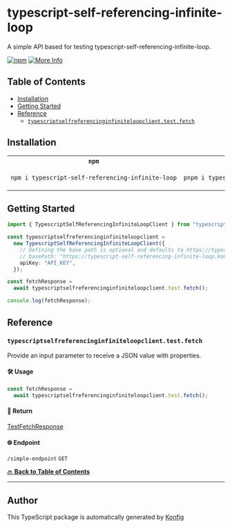 # typescript-self-referencing-infinite-loop<a id="typescript-self-referencing-infinite-loop"></a>

A simple API based for testing typescript-self-referencing-infinite-loop.

[![npm](https://img.shields.io/badge/npm-v1.0.0-blue)](https://www.npmjs.com/package/typescript-self-referencing-infinite-loop/v/1.0.0)
[![More Info](https://img.shields.io/badge/More%20Info-Click%20Here-orange)](http://example.com/support)

## Table of Contents<a id="table-of-contents"></a>

<!-- toc -->

- [Installation](#installation)
- [Getting Started](#getting-started)
- [Reference](#reference)
  * [`typescriptselfreferencinginfiniteloopclient.test.fetch`](#typescriptselfreferencinginfiniteloopclienttestfetch)

<!-- tocstop -->

## Installation<a id="installation"></a>

<table>
<tr>
<th width="292px"><code>npm</code></th>
<th width="293px"><code>pnpm</code></th>
<th width="292px"><code>yarn</code></th>
</tr>
<tr>
<td>

```bash
npm i typescript-self-referencing-infinite-loop
```

</td>
<td>

```bash
pnpm i typescript-self-referencing-infinite-loop
```

</td>
<td>

```bash
yarn add typescript-self-referencing-infinite-loop
```

</td>
</tr>
</table>

## Getting Started<a id="getting-started"></a>

```typescript
import { TypescriptSelfReferencingInfiniteLoopClient } from "typescript-self-referencing-infinite-loop";

const typescriptselfreferencinginfiniteloopclient =
  new TypescriptSelfReferencingInfiniteLoopClient({
    // Defining the base path is optional and defaults to https://typescript-self-referencing-infinite-loop.konfigthis.com
    // basePath: "https://typescript-self-referencing-infinite-loop.konfigthis.com",
    apiKey: "API_KEY",
  });

const fetchResponse =
  await typescriptselfreferencinginfiniteloopclient.test.fetch();

console.log(fetchResponse);
```

## Reference<a id="reference"></a>


### `typescriptselfreferencinginfiniteloopclient.test.fetch`<a id="typescriptselfreferencinginfiniteloopclienttestfetch"></a>

Provide an input parameter to receive a JSON value with properties.

#### 🛠️ Usage<a id="🛠️-usage"></a>

```typescript
const fetchResponse =
  await typescriptselfreferencinginfiniteloopclient.test.fetch();
```

#### 🔄 Return<a id="🔄-return"></a>

[TestFetchResponse](./models/test-fetch-response.ts)

#### 🌐 Endpoint<a id="🌐-endpoint"></a>

`/simple-endpoint` `GET`

[🔙 **Back to Table of Contents**](#table-of-contents)

---


## Author<a id="author"></a>
This TypeScript package is automatically generated by [Konfig](https://konfigthis.com)
